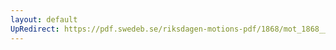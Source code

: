 ```yaml
---
layout: default
UpRedirect: https://pdf.swedeb.se/riksdagen-motions-pdf/1868/mot_1868__ak__00021/mot_1868__ak__00021_001.pdf
---
```

